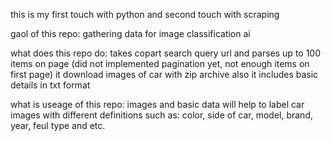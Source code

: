 this is my first touch with python and second touch with scraping

gaol of this repo:
gathering data for image classification ai


what does this repo do:
takes copart search query url and parses up to 100 items on page
(did not implemented pagination yet, not enough items on first page)
it download images of car with zip archive
also it includes basic details in txt format

what is useage of this repo:
images and basic data will help to label car images with different definitions such as:
color, side of car, model, brand, year, feul type and etc.